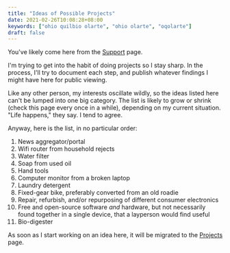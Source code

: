 ```yaml
---
title: "Ideas of Possible Projects"
date: 2021-02-26T10:08:28+08:00
keywords: ["ohio quilbio olarte", "ohio olarte", "oqolarte"]
draft: false
---
```

You've likely come here from the [Support](/support/) page.

I'm trying to get into the habit of doing projects so I stay sharp.
In the process, I'll try to document each step, and publish whatever findings I might have here for public viewing.

Like any other person, my interests oscillate wildly, so the ideas listed here can't be lumped into one big category.
The list is likely to grow or shrink 
(check this page every once in a while), 
depending on my current situation.
"Life happens," they say.
I tend to agree.

Anyway, here is the list, in no particular order:
1. News aggregator/portal 
1. Wifi router from household rejects
1. Water filter
1. Soap from used oil
1. Hand tools
1. Computer monitor from a broken laptop
1. Laundry detergent
1. Fixed-gear bike, preferably converted from an old roadie
1. Repair, refurbish, and/or repurposing of different consumer electronics
1. Free and open-source software *and* hardware, but not necessarily found together in a single device, that a layperson would find useful
1. Bio-digester

As soon as I start working on an idea here, it will be migrated to the [Projects](/project/) page.
